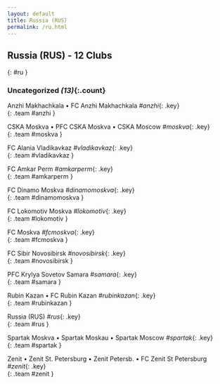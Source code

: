 ```yaml
---
layout: default
title: Russia (RUS)
permalink: /ru.html
---
```



## Russia (RUS) - 12 Clubs
{: #ru }









### Uncategorized _(13)_{:.count}


Anzhi Makhachkala • FC Anzhi Makhachkala   _#anzhi_{: .key} <br>
{: .team #anzhi }

CSKA Moskva • PFC CSKA Moskva • CSKA Moscow   _#moskva_{: .key} <br>
{: .team #moskva }

FC Alania Vladikavkaz   _#vladikavkaz_{: .key} <br>
{: .team #vladikavkaz }

FC Amkar Perm   _#amkarperm_{: .key} <br>
{: .team #amkarperm }

FC Dinamo Moskva   _#dinamomoskva_{: .key} <br>
{: .team #dinamomoskva }

FC Lokomotiv Moskva   _#lokomotiv_{: .key} <br>
{: .team #lokomotiv }

FC Moskva   _#fcmoskva_{: .key} <br>
{: .team #fcmoskva }

FC Sibir Novosibirsk   _#novosibirsk_{: .key} <br>
{: .team #novosibirsk }

PFC Krylya Sovetov Samara   _#samara_{: .key} <br>
{: .team #samara }

Rubin Kazan • FC Rubin Kazan   _#rubinkazan_{: .key} <br>
{: .team #rubinkazan }

Russia  (RUS)  _#rus_{: .key} <br>
{: .team #rus }

Spartak Moskva • Spartak Moskau • Spartak Moscow   _#spartak_{: .key} <br>
{: .team #spartak }

Zenit • Zenit St. Petersburg • Zenit Petersb. • FC Zenit St Petersburg   _#zenit_{: .key} <br>
{: .team #zenit }


 
